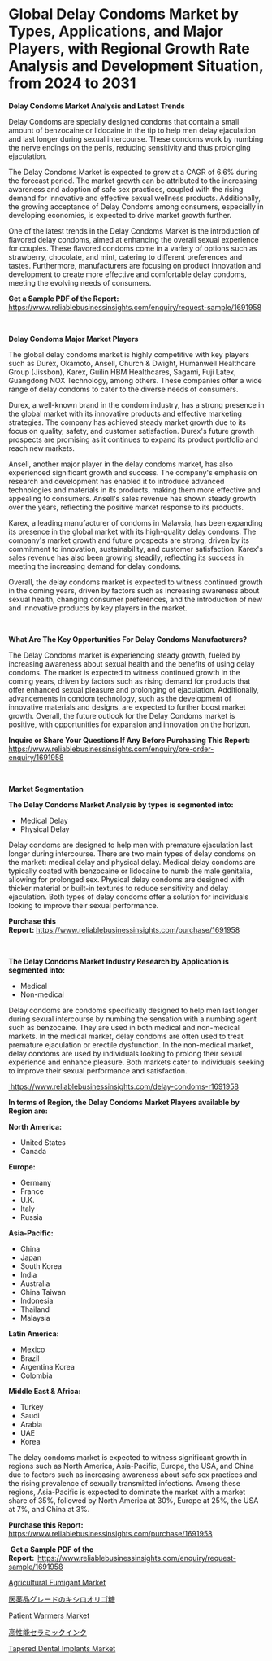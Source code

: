 <p><h1>Global Delay Condoms Market by Types, Applications, and Major Players, with Regional Growth Rate Analysis and Development Situation, from 2024 to 2031</h1></p><p><strong>Delay Condoms Market Analysis and Latest Trends</strong></p>
<p><p>Delay Condoms are specially designed condoms that contain a small amount of benzocaine or lidocaine in the tip to help men delay ejaculation and last longer during sexual intercourse. These condoms work by numbing the nerve endings on the penis, reducing sensitivity and thus prolonging ejaculation.</p><p>The Delay Condoms Market is expected to grow at a CAGR of 6.6% during the forecast period. The market growth can be attributed to the increasing awareness and adoption of safe sex practices, coupled with the rising demand for innovative and effective sexual wellness products. Additionally, the growing acceptance of Delay Condoms among consumers, especially in developing economies, is expected to drive market growth further.</p><p>One of the latest trends in the Delay Condoms Market is the introduction of flavored delay condoms, aimed at enhancing the overall sexual experience for couples. These flavored condoms come in a variety of options such as strawberry, chocolate, and mint, catering to different preferences and tastes. Furthermore, manufacturers are focusing on product innovation and development to create more effective and comfortable delay condoms, meeting the evolving needs of consumers.</p></p>
<p><strong>Get a Sample PDF of the Report:&nbsp;</strong> <a href="https://www.reliablebusinessinsights.com/enquiry/request-sample/1691958">https://www.reliablebusinessinsights.com/enquiry/request-sample/1691958</a></p>
<p>&nbsp;</p>
<p><strong>Delay Condoms Major Market Players</strong></p>
<p><p>The global delay condoms market is highly competitive with key players such as Durex, Okamoto, Ansell, Church & Dwight, Humanwell Healthcare Group (Jissbon), Karex, Guilin HBM Healthcares, Sagami, Fuji Latex, Guangdong NOX Technology, among others. These companies offer a wide range of delay condoms to cater to the diverse needs of consumers.</p><p>Durex, a well-known brand in the condom industry, has a strong presence in the global market with its innovative products and effective marketing strategies. The company has achieved steady market growth due to its focus on quality, safety, and customer satisfaction. Durex's future growth prospects are promising as it continues to expand its product portfolio and reach new markets.</p><p>Ansell, another major player in the delay condoms market, has also experienced significant growth and success. The company's emphasis on research and development has enabled it to introduce advanced technologies and materials in its products, making them more effective and appealing to consumers. Ansell's sales revenue has shown steady growth over the years, reflecting the positive market response to its products.</p><p>Karex, a leading manufacturer of condoms in Malaysia, has been expanding its presence in the global market with its high-quality delay condoms. The company's market growth and future prospects are strong, driven by its commitment to innovation, sustainability, and customer satisfaction. Karex's sales revenue has also been growing steadily, reflecting its success in meeting the increasing demand for delay condoms.</p><p>Overall, the delay condoms market is expected to witness continued growth in the coming years, driven by factors such as increasing awareness about sexual health, changing consumer preferences, and the introduction of new and innovative products by key players in the market.</p></p>
<p>&nbsp;</p>
<p><strong>What Are The Key Opportunities For Delay Condoms Manufacturers?</strong></p>
<p><p>The Delay Condoms market is experiencing steady growth, fueled by increasing awareness about sexual health and the benefits of using delay condoms. The market is expected to witness continued growth in the coming years, driven by factors such as rising demand for products that offer enhanced sexual pleasure and prolonging of ejaculation. Additionally, advancements in condom technology, such as the development of innovative materials and designs, are expected to further boost market growth. Overall, the future outlook for the Delay Condoms market is positive, with opportunities for expansion and innovation on the horizon.</p></p>
<p><strong>Inquire or Share Your Questions If Any Before Purchasing This Report:</strong> <a href="https://www.reliablebusinessinsights.com/enquiry/pre-order-enquiry/1691958">https://www.reliablebusinessinsights.com/enquiry/pre-order-enquiry/1691958</a></p>
<p>&nbsp;</p>
<p><strong>Market Segmentation</strong></p>
<p><strong>The Delay Condoms Market Analysis by types is segmented into:</strong></p>
<p><ul><li>Medical Delay</li><li>Physical Delay</li></ul></p>
<p><p>Delay condoms are designed to help men with premature ejaculation last longer during intercourse. There are two main types of delay condoms on the market: medical delay and physical delay. Medical delay condoms are typically coated with benzocaine or lidocaine to numb the male genitalia, allowing for prolonged sex. Physical delay condoms are designed with thicker material or built-in textures to reduce sensitivity and delay ejaculation. Both types of delay condoms offer a solution for individuals looking to improve their sexual performance.</p></p>
<p><strong>Purchase this Report:&nbsp;</strong><a href="https://www.reliablebusinessinsights.com/purchase/1691958">https://www.reliablebusinessinsights.com/purchase/1691958</a></p>
<p>&nbsp;</p>
<p><strong>The Delay Condoms Market Industry Research by Application is segmented into:</strong></p>
<p><ul><li>Medical</li><li>Non-medical</li></ul></p>
<p><p>Delay condoms are condoms specifically designed to help men last longer during sexual intercourse by numbing the sensation with a numbing agent such as benzocaine. They are used in both medical and non-medical markets. In the medical market, delay condoms are often used to treat premature ejaculation or erectile dysfunction. In the non-medical market, delay condoms are used by individuals looking to prolong their sexual experience and enhance pleasure. Both markets cater to individuals seeking to improve their sexual performance and satisfaction.</p></p>
<p><a href="https://www.reliablebusinessinsights.com/delay-condoms-r1691958">&nbsp;https://www.reliablebusinessinsights.com/delay-condoms-r1691958</a></p>
<p><strong>In terms of Region, the Delay Condoms Market Players available by Region are:</strong></p>
<p>
    <p> <strong> North America: </strong>
        <ul>
            <li>United States</li>
            <li>Canada</li>
        </ul>
        </p> 
    <p> <strong> Europe: </strong>
        <ul>
            <li>Germany</li>
            <li>France</li>
            <li>U.K.</li>
            <li>Italy</li>
            <li>Russia</li>
        </ul>
        </p> 
    <p> <strong> Asia-Pacific: </strong>
        <ul>
            <li>China</li>
            <li>Japan</li>
            <li>South Korea</li>
            <li>India</li>
            <li>Australia</li>
            <li>China Taiwan</li>
            <li>Indonesia</li>
            <li>Thailand</li>
            <li>Malaysia</li>
        </ul>
        </p> 
    <p> <strong> Latin America: </strong>
        <ul>
            <li>Mexico</li>
            <li>Brazil</li>
            <li>Argentina Korea</li>
            <li>Colombia</li>
        </ul>
        </p> 
    <p> <strong> Middle East & Africa: </strong>
        <ul>
            <li>Turkey</li>
            <li>Saudi</li>
            <li>Arabia</li>
            <li>UAE</li>
            <li>Korea</li>
        </ul>
    </p>
    </p>
<p><p>The delay condoms market is expected to witness significant growth in regions such as North America, Asia-Pacific, Europe, the USA, and China due to factors such as increasing awareness about safe sex practices and the rising prevalence of sexually transmitted infections. Among these regions, Asia-Pacific is expected to dominate the market with a market share of 35%, followed by North America at 30%, Europe at 25%, the USA at 7%, and China at 3%.</p></p>
<p><strong>Purchase this Report: </strong><a href="https://www.reliablebusinessinsights.com/purchase/1691958">https://www.reliablebusinessinsights.com/purchase/1691958</a></p>
<p>&nbsp;<strong>Get a Sample PDF of the Report:&nbsp;&nbsp;</strong><a href="https://www.reliablebusinessinsights.com/enquiry/request-sample/1691958">https://www.reliablebusinessinsights.com/enquiry/request-sample/1691958</a></p>
<p><strong></strong></p>
<p><p><a href="https://www.linkedin.com/pulse/insights-agricultural-fumigant-market-players-size-wmr0e?trackingId=0COKaRBFIFw0EeGeeDanaQ%3D%3D">Agricultural Fumigant Market</a></p><p><a href="https://github.com/hardee896/Market-Research-Report-List-2/blob/main/7979205172689.md">医薬品グレードのキシロオリゴ糖</a></p><p><a href="https://github.com/mabutironaldo/Market-Research-Report-List-5/blob/main/patient-warmers-market.md">Patient Warmers Market</a></p><p><a href="https://github.com/ReyesKohler20231/Market-Research-Report-List-2/blob/main/6374364172688.md">高性能セラミックインク</a></p><p><a href="https://github.com/Paul14Anderson63/Market-Research-Report-List-5/blob/main/tapered-dental-implants-market.md">Tapered Dental Implants Market</a></p></p>
